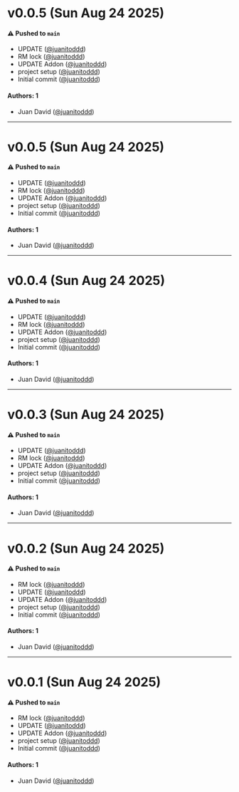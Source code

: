 # v0.0.5 (Sun Aug 24 2025)

#### ⚠️ Pushed to `main`

- UPDATE ([@juanitoddd](https://github.com/juanitoddd))
- RM lock ([@juanitoddd](https://github.com/juanitoddd))
- UPDATE Addon ([@juanitoddd](https://github.com/juanitoddd))
- project setup ([@juanitoddd](https://github.com/juanitoddd))
- Initial commit ([@juanitoddd](https://github.com/juanitoddd))

#### Authors: 1

- Juan David ([@juanitoddd](https://github.com/juanitoddd))

---

# v0.0.5 (Sun Aug 24 2025)

#### ⚠️ Pushed to `main`

- UPDATE ([@juanitoddd](https://github.com/juanitoddd))
- RM lock ([@juanitoddd](https://github.com/juanitoddd))
- UPDATE Addon ([@juanitoddd](https://github.com/juanitoddd))
- project setup ([@juanitoddd](https://github.com/juanitoddd))
- Initial commit ([@juanitoddd](https://github.com/juanitoddd))

#### Authors: 1

- Juan David ([@juanitoddd](https://github.com/juanitoddd))

---

# v0.0.4 (Sun Aug 24 2025)

#### ⚠️ Pushed to `main`

- UPDATE ([@juanitoddd](https://github.com/juanitoddd))
- RM lock ([@juanitoddd](https://github.com/juanitoddd))
- UPDATE Addon ([@juanitoddd](https://github.com/juanitoddd))
- project setup ([@juanitoddd](https://github.com/juanitoddd))
- Initial commit ([@juanitoddd](https://github.com/juanitoddd))

#### Authors: 1

- Juan David ([@juanitoddd](https://github.com/juanitoddd))

---

# v0.0.3 (Sun Aug 24 2025)

#### ⚠️ Pushed to `main`

- UPDATE ([@juanitoddd](https://github.com/juanitoddd))
- RM lock ([@juanitoddd](https://github.com/juanitoddd))
- UPDATE Addon ([@juanitoddd](https://github.com/juanitoddd))
- project setup ([@juanitoddd](https://github.com/juanitoddd))
- Initial commit ([@juanitoddd](https://github.com/juanitoddd))

#### Authors: 1

- Juan David ([@juanitoddd](https://github.com/juanitoddd))

---

# v0.0.2 (Sun Aug 24 2025)

#### ⚠️ Pushed to `main`

- RM lock ([@juanitoddd](https://github.com/juanitoddd))
- UPDATE ([@juanitoddd](https://github.com/juanitoddd))
- UPDATE Addon ([@juanitoddd](https://github.com/juanitoddd))
- project setup ([@juanitoddd](https://github.com/juanitoddd))
- Initial commit ([@juanitoddd](https://github.com/juanitoddd))

#### Authors: 1

- Juan David ([@juanitoddd](https://github.com/juanitoddd))

---

# v0.0.1 (Sun Aug 24 2025)

#### ⚠️ Pushed to `main`

- RM lock ([@juanitoddd](https://github.com/juanitoddd))
- UPDATE ([@juanitoddd](https://github.com/juanitoddd))
- UPDATE Addon ([@juanitoddd](https://github.com/juanitoddd))
- project setup ([@juanitoddd](https://github.com/juanitoddd))
- Initial commit ([@juanitoddd](https://github.com/juanitoddd))

#### Authors: 1

- Juan David ([@juanitoddd](https://github.com/juanitoddd))
